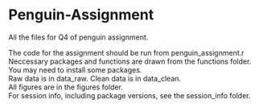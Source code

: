 # Penguin-Assignment
All the files for Q4 of penguin assignment.

The code for the assignment should be run from penguin_assignment.r  
Neccessary packages and functions are drawn from the functions folder. You may need to install some packages.  
Raw data is in data_raw. Clean data is in data_clean.  
All figures are in the figures folder.  
For session info, including package versions, see the session_info folder.  

